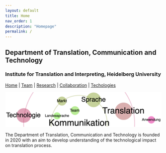 ```yaml
---
layout: default
title: Home
nav_order: 1
description: "Homepage"
permalink: /
---
```


## Department of Translation, Communication and Technology
### Institute for Translation and Interpreting, Heidelberg University

[Home](index.md) | [Team](people.md) | [Research](research.md) | [Collaboration](collaboration.md) | [Techologies](techlabs.md)

![Image](/assets/img/TTC-logo02-22.12.50.png)

The Department of Translation, Communication and Technology is founded in 2020 with an aim to develop understanding of the technological impact on translation process.
